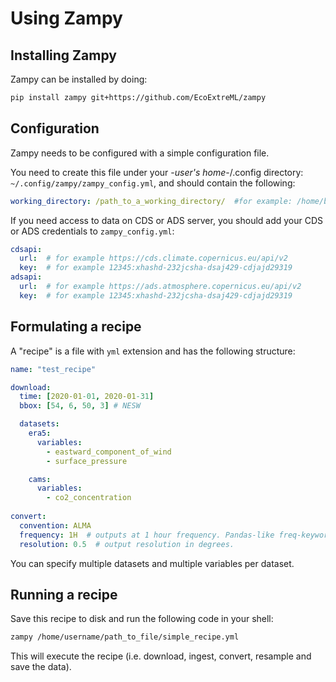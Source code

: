 # Using Zampy

## Installing Zampy
Zampy can be installed by doing:
```bash
pip install zampy git+https://github.com/EcoExtreML/zampy
```

## Configuration
Zampy needs to be configured with a simple configuration file.

You need to create this file under your -*user's home*-/.config directory: `~/.config/zampy/zampy_config.yml`, and should contain the following:

```yaml
working_directory: /path_to_a_working_directory/  #for example: /home/bart/Zampy
```

If you need access to data on CDS or ADS server, you should add your CDS or ADS credentials to `zampy_config.yml`:

```yaml
cdsapi:
  url:  # for example https://cds.climate.copernicus.eu/api/v2
  key:  # for example 12345:xhashd-232jcsha-dsaj429-cdjajd29319
adsapi:
  url:  # for example https://ads.atmosphere.copernicus.eu/api/v2
  key:  # for example 12345:xhashd-232jcsha-dsaj429-cdjajd29319
```

## Formulating a recipe
A "recipe" is a file with `yml` extension and has the following structure:

```yaml
name: "test_recipe"

download:
  time: [2020-01-01, 2020-01-31]
  bbox: [54, 6, 50, 3] # NESW

  datasets:
    era5:
      variables:
        - eastward_component_of_wind
        - surface_pressure

    cams:
      variables:
        - co2_concentration
    
convert:
  convention: ALMA
  frequency: 1H  # outputs at 1 hour frequency. Pandas-like freq-keyword.
  resolution: 0.5  # output resolution in degrees.
```

You can specify multiple datasets and multiple variables per dataset.

## Running a recipe
Save this recipe to disk and run the following code in your shell:

```bash
zampy /home/username/path_to_file/simple_recipe.yml
```

This will execute the recipe (i.e. download, ingest, convert, resample and save the data).
